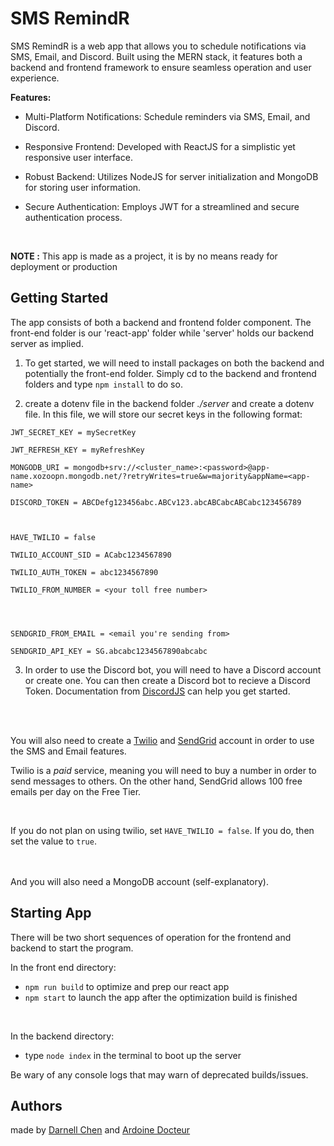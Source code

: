 # SMS RemindR

SMS RemindR is a web app that allows you to schedule notifications via SMS, Email, and Discord. Built using the MERN stack, it features both a backend and frontend framework to ensure seamless operation and user experience.

**Features:** 

- Multi-Platform Notifications: Schedule reminders via SMS, Email, and Discord.

- Responsive Frontend: Developed with ReactJS for a simplistic yet responsive user interface.

- Robust Backend: Utilizes NodeJS for server initialization and MongoDB for storing user information.

- Secure Authentication: Employs JWT for a streamlined and secure authentication process.

<br>

**NOTE :**  This app is made as a project, it is by no means ready for deployment or production

## Getting Started

The app consists of both a backend and frontend folder component. The front-end folder is our 'react-app' folder while 'server' holds our backend server as implied.

1. To get started, we will need to install packages on both the backend and potentially the front-end folder.
Simply cd to the backend and frontend folders and type `npm install` to do so.

2. create a dotenv file in the backend folder *./server* and create a dotenv file. In this file, we will store our secret keys in the following format:

```
JWT_SECRET_KEY = mySecretKey

JWT_REFRESH_KEY = myRefreshKey

MONGODB_URI = mongodb+srv://<cluster_name>:<password>@app-name.xozoopn.mongodb.net/?retryWrites=true&w=majority&appName=<app-name>

DISCORD_TOKEN = ABCDefg123456abc.ABCv123.abcABCabcABCabc123456789



HAVE_TWILIO = false

TWILIO_ACCOUNT_SID = ACabc1234567890

TWILIO_AUTH_TOKEN = abc1234567890

TWILIO_FROM_NUMBER = <your toll free number>




SENDGRID_FROM_EMAIL = <email you're sending from>

SENDGRID_API_KEY = SG.abcabc1234567890abcabc
```

3. In order to use the Discord bot, you will need to have a Discord account or create one. You can then create a Discord bot to recieve a Discord Token. Documentation from [DiscordJS](https://discord.js.org/) can help you get started.
<br>
<br>

You will also need to create a [Twilio](https://www.twilio.com/en-us) and [SendGrid](https://sendgrid.com/en-us) account in order to use the SMS and Email features. 

Twilio is a *paid* service, meaning you will need to buy a number in order to send messages to others. On the other hand, SendGrid allows 100 free emails per day on the Free Tier.

<br>

If you do not plan on using twilio, set `HAVE_TWILIO = false`. If you do, then set the value to `true`.

<br>
<br>
And you will also need a MongoDB account (self-explanatory).

## Starting App
There will be two short sequences of operation for the frontend and backend to start the program.

In the front end directory:
- `npm run build` to optimize and prep our react app
- `npm start` to launch the app after the optimization build is finished

<br>

In the backend directory:
- type `node index` in the terminal to boot up the server

Be wary of any console logs that may warn of deprecated builds/issues.

## Authors

made by [Darnell Chen](https://github.com/Darnell-Chen) and [Ardoine Docteur](https://github.com/ArdoineDocteur)


